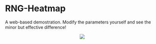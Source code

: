# RNG-Heatmap

A web-based demostration. Modify the parameters yourself and see the minor but effective difference!

<p align="center"><img src=https://i.gyazo.com/f7bf0fc550ee1bfe2d09c364ff042201.gif></p>
